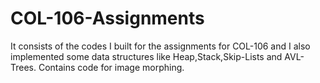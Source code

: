 # COL-106-Assignments
It consists of the codes I built for the assignments for COL-106 and I also implemented some data structures like Heap,Stack,Skip-Lists and AVL-Trees. Contains code for image morphing.
